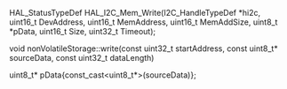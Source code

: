 HAL_StatusTypeDef HAL_I2C_Mem_Write(I2C_HandleTypeDef *hi2c, uint16_t DevAddress, uint16_t MemAddress, uint16_t MemAddSize, uint8_t *pData, uint16_t Size, uint32_t Timeout);

void nonVolatileStorage::write(const uint32_t startAddress, const uint8_t* sourceData, const uint32_t dataLength)

uint8_t* pData{const_cast<uint8_t*>(sourceData)};

